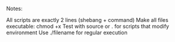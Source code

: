 Notes:

All scripts are exactly 2 lines (shebang + command)
Make all files executable: chmod +x <filename>
Test with source or . for scripts that modify environment
Use ./filename for regular execution